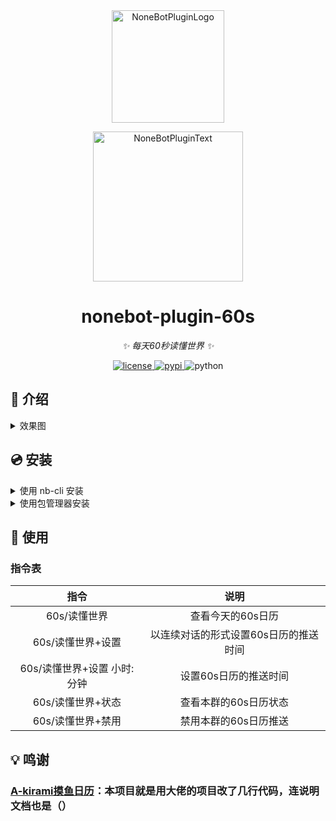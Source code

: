 <div align="center">
  <a href="https://v2.nonebot.dev/store"><img src="https://github.com/A-kirami/nonebot-plugin-template/blob/resources/nbp_logo.png" width="180" height="180" alt="NoneBotPluginLogo"></a>
  <br>
  <p><img src="https://github.com/A-kirami/nonebot-plugin-template/blob/resources/NoneBotPlugin.svg" width="240" alt="NoneBotPluginText"></p>
</div>

<div align="center">

# nonebot-plugin-60s

_✨ 每天60秒读懂世界 ✨_

<a href="./LICENSE">
    <img src="https://img.shields.io/github/license/A-kirami/nonebot-plugin-moyu.svg" alt="license">
</a>
<a href="https://pypi.python.org/pypi/nonebot-plugin-60s">
    <img src="https://img.shields.io/pypi/v/nonebot-plugin-60s.svg" alt="pypi">
</a>
<img src="https://img.shields.io/badge/python-3.8+-blue.svg" alt="python">

</div>

## 📖 介绍

<details>
  <summary>效果图</summary>

![example](https://raw.githubusercontent.com/techotaku39/nonebot-plugin-60s/master/readme/example.jpg)

</details>

## 💿 安装

<details>
<summary>使用 nb-cli 安装</summary>
在 nonebot2 项目的根目录下打开命令行, 输入以下指令即可安装

    nb plugin install nonebot-plugin-60s

</details>

<details>
<summary>使用包管理器安装</summary>
在 nonebot2 项目的插件目录下, 打开命令行, 根据你使用的包管理器, 输入相应的安装命令

<details>
<summary>pip</summary>

    pip install nonebot-plugin-60s
</details>
<details>
<summary>pdm</summary>

    pdm add nonebot-plugin-60s
</details>
<details>
<summary>poetry</summary>

    poetry add nonebot-plugin-60s
</details>
<details>
<summary>conda</summary>

    conda install nonebot-plugin-60s
</details>

打开 nonebot2 项目的 `bot.py` 文件, 在其中写入

    nonebot.load_plugin('nonebot_plugin_60s')

</details>

## 🎉 使用
### 指令表
| 指令  | 说明 |
|:-----:|:----:|
| 60s/读懂世界 | 查看今天的60s日历 |
| 60s/读懂世界+设置 | 以连续对话的形式设置60s日历的推送时间 |
| 60s/读懂世界+设置 小时:分钟 | 设置60s日历的推送时间 |
| 60s/读懂世界+状态 | 查看本群的60s日历状态 |
| 60s/读懂世界+禁用 | 禁用本群的60s日历推送 |

## 💡 鸣谢

### [A-kirami摸鱼日历](https://github.com/A-kirami/nonebot-plugin-moyu)：本项目就是用大佬的项目改了几行代码，连说明文档也是（）